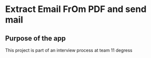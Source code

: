 # Extract Email FrOm PDF and send mail 

## Purpose of the app

This project is part of an interview process at team 11 degress 
